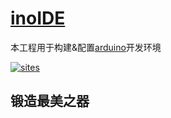 ﻿# [inoIDE](https://github.com/qitas/inoIDE) 

本工程用于构建&配置[arduino](https://github.com/arduino)开发环境

[![sites](http://182.61.61.133/link/resources/head.png)](http://www.qitas.cn) 

## 锻造最美之器
